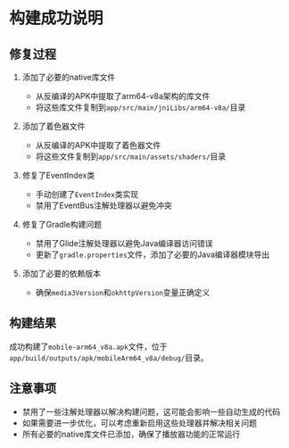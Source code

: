 # 构建成功说明

## 修复过程

1. 添加了必要的native库文件
   - 从反编译的APK中提取了arm64-v8a架构的库文件
   - 将这些库文件复制到`app/src/main/jniLibs/arm64-v8a/`目录

2. 添加了着色器文件
   - 从反编译的APK中提取了着色器文件
   - 将这些文件复制到`app/src/main/assets/shaders/`目录

3. 修复了EventIndex类
   - 手动创建了`EventIndex`类实现
   - 禁用了EventBus注解处理器以避免冲突

4. 修复了Gradle构建问题
   - 禁用了Glide注解处理器以避免Java编译器访问错误
   - 更新了`gradle.properties`文件，添加了必要的Java编译器模块导出

5. 添加了必要的依赖版本
   - 确保`media3Version`和`okhttpVersion`变量正确定义

## 构建结果

成功构建了`mobile-arm64_v8a.apk`文件，位于`app/build/outputs/apk/mobileArm64_v8a/debug/`目录。

## 注意事项

- 禁用了一些注解处理器以解决构建问题，这可能会影响一些自动生成的代码
- 如果需要进一步优化，可以考虑重新启用这些处理器并解决相关问题
- 所有必要的native库文件已添加，确保了播放器功能的正常运行 